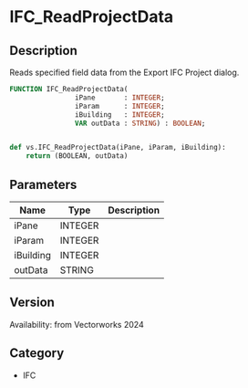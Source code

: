 # IFC_ReadProjectData

## Description
Reads specified field data from the Export IFC Project dialog.

```pascal
FUNCTION IFC_ReadProjectData(
				iPane       : INTEGER;
				iParam      : INTEGER;
				iBuilding   : INTEGER;
				VAR outData : STRING) : BOOLEAN;
```

```python

def vs.IFC_ReadProjectData(iPane, iParam, iBuilding):
    return (BOOLEAN, outData)
```

## Parameters
|Name|Type|Description|
|---|---|---|
|iPane|INTEGER||
|iParam|INTEGER||
|iBuilding|INTEGER||
|outData|STRING||

## Version
Availability: from Vectorworks 2024
## Category
* IFC

